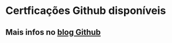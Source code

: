 # Certficações Github disponíveis

## Mais infos no [blog Github](https://github.blog/2024-01-08-github-certifications-are-generally-available/)